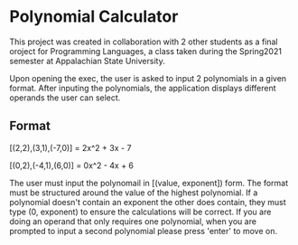 # Polynomial Calculator

This project was created in collaboration with 2 other students as a final oroject for Programming Languages, a class taken during the Spring2021 semester at Appalachian State University.

Upon opening the exec, the user is asked to input 2 polynomials in a given format. After inputing the polynomials, the application displays different operands the user can select.

## Format

[(2,2),(3,1),(-7,0)] = 2x^2 + 3x - 7

[(0,2),(-4,1),(6,0)] = 0x^2 - 4x + 6

The user must input the polynomail in [(value, exponent]) form. The format must be structured around the value of the highest polynomial. If a polynomial doesn't contain an exponent the other does contain, they must type (0, exponent) to ensure the calculations will be correct. 
If you are doing an operand that only requires one polynomial, when you are prompted to input a second polynomial please press 'enter' to move on.
